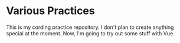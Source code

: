 # Various Practices
This is my cording practice repository.
I don't plan to create anything special at the moment.
Now, I'm going to try out some stuff with Vue.